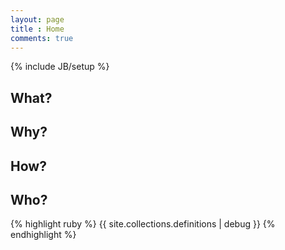 ```yaml
---
layout: page
title : Home
comments: true
---
```

{% include JB/setup %}

## What?

## Why?

## How?

## Who?

{% highlight ruby %}
{{ site.collections.definitions | debug }}
{% endhighlight %}